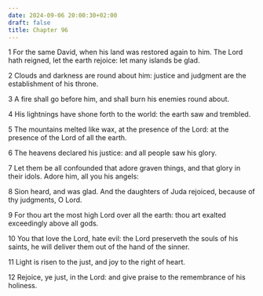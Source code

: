```yaml
---
date: 2024-09-06 20:00:30+02:00
draft: false
title: Chapter 96
---
```




1 For the same David, when his land was restored again to him. The Lord hath reigned, let the earth rejoice: let many islands be glad.

2 Clouds and darkness are round about him: justice and judgment are the establishment of his throne.

3 A fire shall go before him, and shall burn his enemies round about.

4 His lightnings have shone forth to the world: the earth saw and trembled.

5 The mountains melted like wax, at the presence of the Lord: at the presence of the Lord of all the earth.

6 The heavens declared his justice: and all people saw his glory.

7 Let them be all confounded that adore graven things, and that glory in their idols. Adore him, all you his angels:

8 Sion heard, and was glad. And the daughters of Juda rejoiced, because of thy judgments, O Lord.

9 For thou art the most high Lord over all the earth: thou art exalted exceedingly above all gods.

10 You that love the Lord, hate evil: the Lord preserveth the souls of his saints, he will deliver them out of the hand of the sinner.

11 Light is risen to the just, and joy to the right of heart.

12 Rejoice, ye just, in the Lord: and give praise to the remembrance of his holiness.

